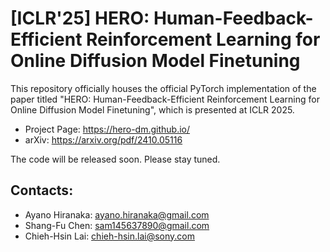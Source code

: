 # [ICLR'25] HERO: Human-Feedback-Efficient Reinforcement Learning for Online Diffusion Model Finetuning

This repository officially houses the official PyTorch implementation of the paper titled "HERO: Human-Feedback-Efficient Reinforcement Learning for Online Diffusion Model Finetuning", which is presented at ICLR 2025.
- Project Page: https://hero-dm.github.io/
- arXiv: https://arxiv.org/pdf/2410.05116

The code will be released soon. Please stay tuned.

## Contacts:
- Ayano Hiranaka: ayano.hiranaka@gmail.com
- Shang-Fu Chen: sam145637890@gmail.com
- Chieh-Hsin Lai: chieh-hsin.lai@sony.com






